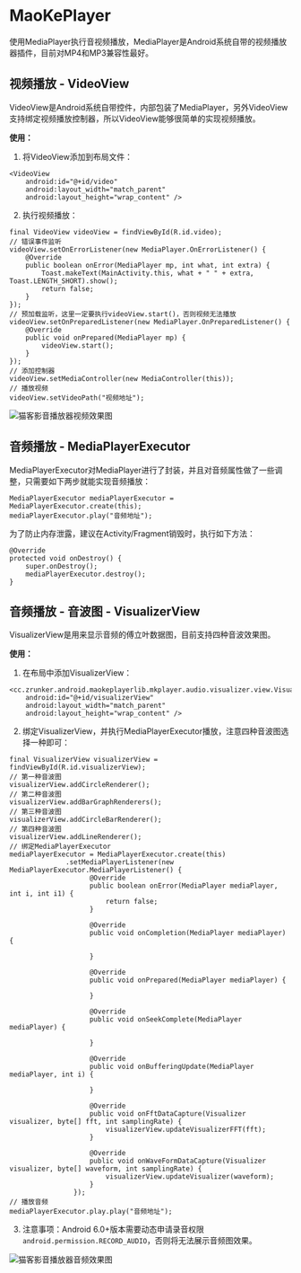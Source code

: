 # MaoKePlayer
使用MediaPlayer执行音视频播放，MediaPlayer是Android系统自带的视频播放器插件，目前对MP4和MP3兼容性最好。

## 视频播放 - VideoView
VideoView是Android系统自带控件，内部包装了MediaPlayer，另外VideoView支持绑定视频播放控制器，所以VideoView能够很简单的实现视频播放。

**使用：**
1. 将VideoView添加到布局文件：
```
<VideoView
    android:id="@+id/video"
    android:layout_width="match_parent"
    android:layout_height="wrap_content" />
```
2. 执行视频播放：
```
final VideoView videoView = findViewById(R.id.video);
// 错误事件监听
videoView.setOnErrorListener(new MediaPlayer.OnErrorListener() {
    @Override
    public boolean onError(MediaPlayer mp, int what, int extra) {
        Toast.makeText(MainActivity.this, what + " " + extra, Toast.LENGTH_SHORT).show();
        return false;
    }
});
// 预加载监听，这里一定要执行videoView.start()，否则视频无法播放
videoView.setOnPreparedListener(new MediaPlayer.OnPreparedListener() {
    @Override
    public void onPrepared(MediaPlayer mp) {
        videoView.start();
    }
});
// 添加控制器
videoView.setMediaController(new MediaController(this));
// 播放视频
videoView.setVideoPath("视频地址");
```

![猫客影音播放器视频效果图](https://github.com/zrunker/ZMaoKePlayer/blob/v_1.0_media/device-2022-06-17-163225.png)


## 音频播放 - MediaPlayerExecutor
MediaPlayerExecutor对MediaPlayer进行了封装，并且对音频属性做了一些调整，只需要如下两步就能实现音频播放：
```
MediaPlayerExecutor mediaPlayerExecutor = MediaPlayerExecutor.create(this);
mediaPlayerExecutor.play("音频地址");
```
为了防止内存泄露，建议在Activity/Fragment销毁时，执行如下方法：
```
@Override
protected void onDestroy() {
    super.onDestroy();
    mediaPlayerExecutor.destroy();
}
```

## 音频播放 - 音波图 - VisualizerView
VisualizerView是用来显示音频的傅立叶数据图，目前支持四种音波效果图。

**使用：**
1. 在布局中添加VisualizerView：
```
<cc.zrunker.android.maokeplayerlib.mkplayer.audio.visualizer.view.VisualizerView
    android:id="@+id/visualizerView"
    android:layout_width="match_parent"
    android:layout_height="wrap_content" />
```
2. 绑定VisualizerView，并执行MediaPlayerExecutor播放，注意四种音波图选择一种即可：
```
final VisualizerView visualizerView = findViewById(R.id.visualizerView);
// 第一种音波图
visualizerView.addCircleRenderer();
// 第二种音波图
visualizerView.addBarGraphRenderers();
// 第三种音波图
visualizerView.addCircleBarRenderer();
// 第四种音波图
visualizerView.addLineRenderer();
// 绑定MediaPlayerExecutor
mediaPlayerExecutor = MediaPlayerExecutor.create(this)
              .setMediaPlayerListener(new MediaPlayerExecutor.MediaPlayerListener() {
                    @Override
                    public boolean onError(MediaPlayer mediaPlayer, int i, int i1) {
                        return false;
                    }

                    @Override
                    public void onCompletion(MediaPlayer mediaPlayer) {

                    }

                    @Override
                    public void onPrepared(MediaPlayer mediaPlayer) {

                    }

                    @Override
                    public void onSeekComplete(MediaPlayer mediaPlayer) {

                    }

                    @Override
                    public void onBufferingUpdate(MediaPlayer mediaPlayer, int i) {

                    }

                    @Override
                    public void onFftDataCapture(Visualizer visualizer, byte[] fft, int samplingRate) {
                        visualizerView.updateVisualizerFFT(fft);
                    }

                    @Override
                    public void onWaveFormDataCapture(Visualizer visualizer, byte[] waveform, int samplingRate) {
                        visualizerView.updateVisualizer(waveform);
                    }
                });
// 播放音频
mediaPlayerExecutor.play.play("音频地址");
```
3. 注意事项：Android 6.0+版本需要动态申请录音权限`android.permission.RECORD_AUDIO`，否则将无法展示音频图效果。

![猫客影音播放器音频效果图](https://github.com/zrunker/ZMaoKePlayer/blob/v_1.0_media/device-2022-06-14-195003.png)

